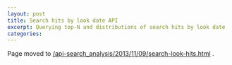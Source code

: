 ```yaml
---
layout: post
title: Search hits by look date API
excerpt: Querying top-N and distributions of search hits by look date
categories:
---
```


Page moved to [/api-search_analysis/2013/11/09/search-look-hits.html](/api-search_analysis/2013/11/09/search-look-hits.html) .
